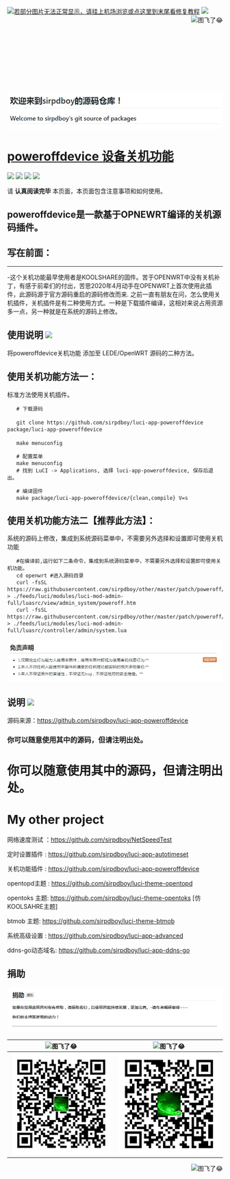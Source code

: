 [![若部分图片无法正常显示，请挂上机场浏览或点这里到末尾看修复教程](https://visitor-badge.glitch.me/badge?page_id=sirpdboy-visitor-badge)](#解决-github-网页上图片显示失败的问题) [![](https://img.shields.io/badge/TG群-点击加入-FFFFFF.svg)](https://t.me/joinchat/AAAAAEpRF88NfOK5vBXGBQ)
<a href="#readme">
    <img src="https://img.vim-cn.com/69/df015dc73fc71da07c3264766e8032ac042fed.png" alt="图飞了😂" title="poweroffdevice" align="right" height="180" />
</a>

![screenshots](https://raw.githubusercontent.com/sirpdboy/openwrt/master/doc/说明1.jpg)

[poweroffdevice 设备关机功能](luci-app-poweroffdevice)
==========================================

[![](https://img.shields.io/badge/-目录:-696969.svg)](#readme) [![](https://img.shields.io/badge/-使用说明-F5F5F5.svg)](#使用说明-) [![](https://img.shields.io/badge/-说明-F5F5F5.svg)](#说明-) [![](https://img.shields.io/badge/-捐助-F5F5F5.svg)](#捐助-) 

请 **认真阅读完毕** 本页面，本页面包含注意事项和如何使用。

poweroffdevice是一款基于OPNEWRT编译的关机源码插件。
-----------------------------------------

## 写在前面：
----------------------------------
   -这个关机功能最早使用者是KOOLSHARE的固件。苦于OPENWRT中没有关机补丁，有感于前辈们的付出，苦思2020年4月动手在OPENWRT上首次使用此插件，此源码源于官方源码重启的源码修改而来.
之前一直有朋友在问，怎么使用关机插件，关机插件是有二种使用方式。一种是下载插件编译，这相对来说占用资源多一点，另一种就是在系统的源码上修改。

## 使用说明 [![](https://img.shields.io/badge/-使用说明-F5F5F5.svg)](#使用说明-) 

将poweroffdevice关机功能 添加至 LEDE/OpenWRT 源码的二种方法。

## 使用关机功能方法一：
标准方法使用关机插件。

 ```Brach
    # 下载源码
    
    git clone https://github.com/sirpdboy/luci-app-poweroffdevice package/luci-app-poweroffdevice
    
    make menuconfig
 ``` 
 ```Brach
    # 配置菜单
    make menuconfig
	# 找到 LuCI -> Applications, 选择 luci-app-poweroffdevice, 保存后退出。
 ``` 
 ```Brach 
    # 编译固件
    make package/luci-app-poweroffdevice/{clean,compile} V=s
 ```
## 使用关机功能方法二【推荐此方法】：
系统的源码上修改，集成到系统源码菜单中，不需要另外选择和设置即可使用关机功能
 ```Brach 
    #在编译前,运行如下二条命令，集成到系统源码菜单中，不需要另外选择和设置即可使用关机功能。
	cd openwrt #进入源码目录
    curl -fsSL  https://raw.githubusercontent.com/sirpdboy/other/master/patch/poweroff/poweroff.htm > ./feeds/luci/modules/luci-mod-admin-full/luasrc/view/admin_system/poweroff.htm 
    curl -fsSL  https://raw.githubusercontent.com/sirpdboy/other/master/patch/poweroff/system.lua > ./feeds/luci/modules/luci-mod-admin-full/luasrc/controller/admin/system.lua

 ```
![screenshots](https://raw.githubusercontent.com/sirpdboy/openwrt/master/doc/说明2.jpg)

## 说明 [![](https://img.shields.io/badge/-说明-F5F5F5.svg)](#说明-)

源码来源：https://github.com/sirpdboy/luci-app-poweroffdevice

### 你可以随意使用其中的源码，但请注明出处。


你可以随意使用其中的源码，但请注明出处。
============================


# My other project

网络速度测试 ：https://github.com/sirpdboy/NetSpeedTest

定时设置插件 : https://github.com/sirpdboy/luci-app-autotimeset

关机功能插件 : https://github.com/sirpdboy/luci-app-poweroffdevice

opentopd主题 : https://github.com/sirpdboy/luci-theme-opentopd

opentoks 主题: https://github.com/sirpdboy/luci-theme-opentoks [仿KOOLSAHRE主题]

btmob 主题: https://github.com/sirpdboy/luci-theme-btmob

系统高级设置 : https://github.com/sirpdboy/luci-app-advanced

ddns-go动态域名: https://github.com/sirpdboy/luci-app-ddns-go


## 捐助

![screenshots](https://raw.githubusercontent.com/sirpdboy/openwrt/master/doc/说明3.jpg)

|     <img src="https://img.shields.io/badge/-支付宝-F5F5F5.svg" href="#赞助支持本项目-" height="25" alt="图飞了😂"/>  |  <img src="https://img.shields.io/badge/-微信-F5F5F5.svg" height="25" alt="图飞了😂" href="#赞助支持本项目-"/>  | 
| :-----------------: | :-------------: |
|![xm1](https://raw.githubusercontent.com/sirpdboy/openwrt/master/doc/支付宝.png) | ![xm1](https://raw.githubusercontent.com/sirpdboy/openwrt/master/doc/微信.png) |

<a href="#readme">
    <img src="https://img.shields.io/badge/-返回顶部-orange.svg" alt="图飞了😂" title="返回顶部" align="right"/>
</a>

